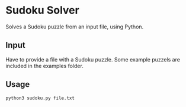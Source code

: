 # Sudoku Solver
Solves a Sudoku puzzle from an input file, using Python.

## Input
Have to provide a file with a Sudoku puzzle. Some example puzzels are included in the examples folder.

## Usage
```
python3 sudoku.py file.txt
```
